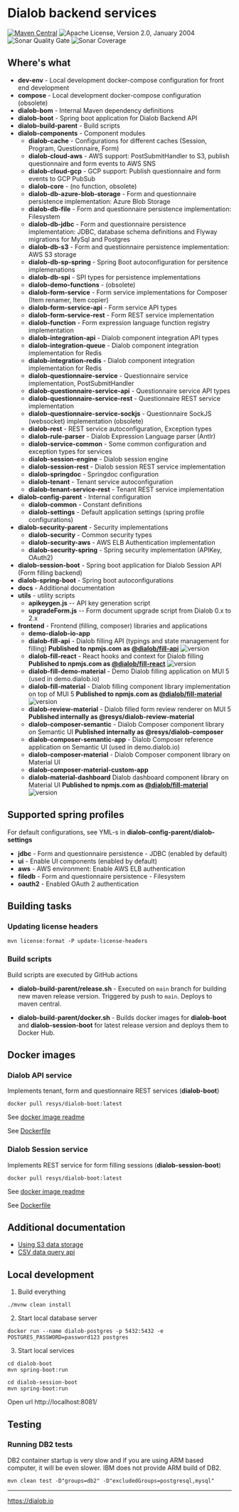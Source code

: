 Dialob backend services
=======================

[![Maven Central](https://img.shields.io/maven-central/v/io.dialob/dialob-db-s3.svg?label=Maven%20Central&style=for-the-badge)](https://search.maven.org/artifact/io.dialob/dialob-bom)
![Apache License, Version 2.0, January 2004](https://img.shields.io/github/license/apache/maven.svg?label=License&style=for-the-badge)
![Sonar Quality Gate](https://img.shields.io/sonar/quality_gate/dialob_dialob-parent?server=https%3A%2F%2Fsonarcloud.io&style=for-the-badge)
![Sonar Coverage](https://img.shields.io/sonar/coverage/dialob_dialob-parent?server=https%3A%2F%2Fsonarcloud.io&style=for-the-badge)

## Where's what

* **dev-env** - Local development docker-compose configuration for front end development 
* **compose** - Local development docker-compose configuration (obsolete)
* **dialob-bom** - Internal Maven dependency definitions
* **dialob-boot** - Spring boot application for Dialob Backend API
* **dialob-build-parent** - Build scripts
* **dialob-components** - Component modules
  * **dialob-cache** - Configurations for different caches (Session, Program, Questionnaire, Form)
  * **dialob-cloud-aws** - AWS support: PostSubmitHandler to S3, publish questionnaire and form events to AWS SNS
  * **dialob-cloud-gcp** - GCP support: Publish questionnaire and form events to GCP PubSub
  * **dialob-core** - (no function, obsolete)
  * **dialob-db-azure-blob-storage** - Form and questionnaire persistence implementation: Azure Blob Storage
  * **dialob-db-file** - Form and questionnaire persistence implementation: Filesystem
  * **dialob-db-jdbc** - Form and questionnaire persistence implementation: JDBC, database schema definitions and Flyway migrations for MySql and Postgres
  * **dialob-db-s3** - Form and questionnaire persistence implementation: AWS S3 storage
  * **dialob-db-sp-spring** - Spring Boot autoconfiguration for persitence implemenations
  * **dialob-db-spi** - SPI types for persistence implementations
  * **dialob-demo-functions** - (obsolete)
  * **dialob-form-service** - Form service implementations for Composer (Item renamer, Item copier)
  * **dialob-form-service-api** - Form service API types
  * **dialob-form-service-rest** - Form REST service implementation
  * **dialob-function** - Form expression language function registry implementation
  * **dialob-integration-api** - Dialob component integration API types
  * **dialob-integration-queue** - Dialob component integration implementation for Redis
  * **dialob-integration-redis** - Dialob component integration implementation for Redis
  * **dialob-questionnaire-service** - Questionnaire service implementation, PostSubmitHandler
  * **dialob-questionnaire-service-api** - Questionnaire service API types
  * **dialob-questionnaire-service-rest** - Questionnaire REST service implementation
  * **dialob-questionnaire-service-sockjs** - Questionnaire SockJS (websocket) implementation (obsolete)
  * **dialob-rest** - REST service autoconfiguration, Exception types
  * **dialob-rule-parser** - Dialob Expression Language parser (Antlr)
  * **dialob-service-common** - Some common configuration and exception types for services
  * **dialob-session-engine** - Dialob session engine 
  * **dialob-session-rest** - Dialob session REST service implementation
  * **dialob-springdoc** - Springdoc configuration
  * **dialob-tenant** - Tenant service autoconfiguration
  * **dialob-tenant-service-rest** - Tenant REST service implementation
* **dialob-config-parent** - Internal configuration
  * **dialob-common** - Constant definitions
  * **dialob-settings** - Default application settings (spring profile configurations)
* **dialob-security-parent** - Security implementations
  * **dialob-security** - Common security types 
  * **dialob-security-aws** - AWS ELB Authentication implementation
  * **dialob-security-spring** - Spring security implementation (APIKey, OAuth2)
* **dialob-session-boot** - Spring boot application for Dialob Session API (Form filling backend)
* **dialob-spring-boot** - Spring boot autoconfigurations
* **docs** - Additional documentation
* **utils** - utility scripts
  * **apikeygen.js** -- API key generation script
  * **upgradeForm.js** -- Form document upgrade script from Dialob 0.x to 2.x
* **frontend** - Frontend (filling, composer) libraries and applications
  * **demo-dialob-io-app** 
  * **dialob-fill-api** - Dialob filling API (typings and state management for filling) **Published to npmjs.com as [@dialob/fill-api](https://www.npmjs.com/package/@dialob/fill-api)** ![version](https://img.shields.io/npm/v/%40dialob%2Ffill-api)
  * **dialob-fill-react** - React hooks and context for Dialob filling **Published to npmjs.com as [@dialob/fill-react](https://www.npmjs.com/package/@dialob/fill-react)** ![version](https://img.shields.io/npm/v/%40dialob%2Ffill-react)
  * **dialob-fill-demo-material** - Demo Dialob filling application on MUI 5 (used in demo.dialob.io)
  * **dialob-fill-material** - Dialob filling component library implementation on top of MUI 5 **Published to npmjs.com as [@dialob/fill-material](https://www.npmjs.com/package/@dialob/fill-material)** ![version](https://img.shields.io/npm/v/%40dialob%2Ffill-material)
  * **dialob-review-material** - Dialob filled form review renderer on MUI 5 **Published internally as @resys/dialob-review-material**
  * **dialob-composer-semantic** - Dialob Composer component library on Semantic UI **Published internally as @resys/dialob-composer**
  * **dialob-composer-semantic-app** - Dialob Composer reference application on Semantic UI (used in demo.dialob.io)
  * **dialob-composer-material** - Dialob Composer component library on Material UI
  * **dialob-composer-material-custom-app**
  * **dialob-material-dashboard** Dialob dashboard component library on Material UI **Published to npmjs.com as [@dialob/fill-material](https://www.npmjs.com/package/@dialob/dashboard-material)** ![version](https://img.shields.io/npm/v/%40dialob%2Fdashboard-material)

## Supported spring profiles

For default configurations, see YML-s in **dialob-config-parent/dialob-settings**

* **jdbc** - Form and questionnaire persistence - JDBC (enabled by default)
* **ui** - Enable UI components (enabled by default)
* **aws** - AWS environment: Enable AWS ELB authentication
* **filedb** - Form and questionnaire persistence - Filesystem
* **oauth2** - Enabled OAuth 2 authentication

## Building tasks

### Updating license headers

```shell
mvn license:format -P update-license-headers
```

### Build scripts

Build scripts are executed by GitHub actions

* **dialob-build-parent/release.sh** - Executed on `main` branch for building new maven release version. Triggered by push to `main`. Deploys to maven central.

* **dialob-build-parent/docker.sh** - Builds docker images for **dialob-boot** and **dialob-session-boot** for latest release version and deploys them to Docker Hub.

## Docker images

### Dialob API service
Implements tenant, form and questionnaire REST services (**dialob-boot**)

```shell
docker pull resys/dialob-boot:latest
```

See [docker image readme](docs/dialob-boot-docker.md)

See [Dockerfile](dialob-boot/Dockerfile)

### Dialob Session service
Implements REST service for form filling sessions (**dialob-session-boot**)

```shell
docker pull resys/dialob-boot:latest
```

See [docker image readme](docs/dialob-session-boot-docker.md)

See [Dockerfile](dialob-session-boot/Dockerfile)

## Additional documentation

- [Using S3 data storage](docs/S3.md)
- [CSV data query api](docs/csv-api.md)


## Local development

1. Build everything

```shell
./mvnw clean install
```

2. Start local database server
```shell
docker run --name dialob-postgres -p 5432:5432 -e POSTGRES_PASSWORD=password123 postgres
```

3. Start local services
```shell
cd dialob-boot
mvn spring-boot:run
```

```shell
cd dialob-session-boot
mvn spring-boot:run
```

Open url http://localhost:8081/

## Testing

### Running DB2 tests

DB2 container startup is very slow and if you are using ARM based computer, it will be even slower. IBM does not provide
ARM build of DB2.

```shell
mvn clean test -D"groups=db2" -D"excludedGroups=postgresql,mysql"
```

---
https://dialob.io
